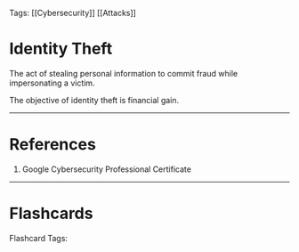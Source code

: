 Tags: [[Cybersecurity]] [[Attacks]]
# Identity Theft

The act of stealing personal information to commit fraud while impersonating a victim.

The objective of identity theft is financial gain.

---
# References

1. Google Cybersecurity Professional Certificate

---
# Flashcards

Flashcard Tags: 

